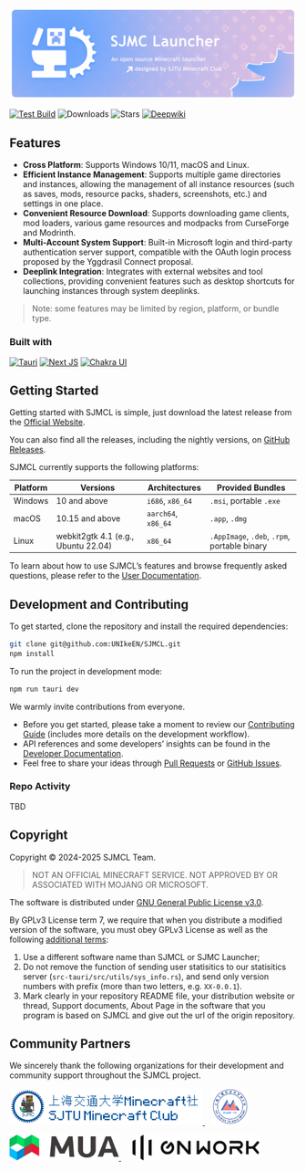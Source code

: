 <img src="docs/figs/banner.png" alt="SJMCL" />

[![Test Build](https://img.shields.io/github/actions/workflow/status/UNIkeEN/SJMCL/test.yml?label=test%20build&logo=github&style=for-the-badge)](https://github.com/UNIkeEN/SJMCL/blob/main/.github/workflows/test.yml)
![Downloads](https://img.shields.io/github/downloads/UNIkeEN/SJMCL/total?style=for-the-badge)
![Stars](https://img.shields.io/github/stars/UNIkeEN/SJMCL?style=for-the-badge)
[![Deepwiki](https://img.shields.io/badge/Ask-DeepWiki-20B2AA?logo=&style=for-the-badge)](https://deepwiki.com/UNIkeEN/SJMCL)

## Features

* **Cross Platform**: Supports Windows 10/11, macOS and Linux.
* **Efficient Instance Management**: Supports multiple game directories and instances, allowing the management of all instance resources (such as saves, mods, resource packs, shaders, screenshots, etc.) and settings in one place.
* **Convenient Resource Download**: Supports downloading game clients, mod loaders, various game resources and modpacks from CurseForge and Modrinth.
* **Multi-Account System Support**: Built-in Microsoft login and third-party authentication server support, compatible with the OAuth login process proposed by the Yggdrasil Connect proposal.
* **Deeplink Integration**: Integrates with external websites and tool collections, providing convenient features such as desktop shortcuts for launching instances through system deeplinks.

> Note: some features may be limited by region, platform, or bundle type.

### Built with

[![Tauri](https://img.shields.io/badge/Tauri-v2-FFC131?style=for-the-badge&logo=tauri&logoColor=white&labelColor=24C8DB)](https://tauri.app/)
[![Next JS](https://img.shields.io/badge/next.js-000000?style=for-the-badge&logo=nextdotjs&logoColor=white)](https://nextjs.org/)
[![Chakra UI](https://img.shields.io/badge/chakra_ui-v2-38B2AC?style=for-the-badge&logo=chakraui&logoColor=white&labelColor=319795)](https://v2.chakra-ui.com/)

## Getting Started

Getting started with SJMCL is simple, just download the latest release from the [Official Website](https://mc.sjtu.cn/sjmcl/en).

You can also find all the releases, including the nightly versions, on [GitHub Releases](https://github.com/UNIkeEN/SJMCL/releases).

SJMCL currently supports the following platforms:

| Platform  | Versions            | Architectures           | Provided Bundles                        |
|-----------|---------------------|-------------------------|-----------------------------------------|
| Windows   | 10 and above        | `i686`, `x86_64`        | `.msi`, portable `.exe`                 |
| macOS     | 10.15 and above     | `aarch64`, `x86_64`     | `.app`, `.dmg`                          |
| Linux     | webkit2gtk 4.1 (e.g., Ubuntu 22.04) | `x86_64`| `.AppImage`, `.deb`, `.rpm`, portable binary |

To learn about how to use SJMCL’s features and browse frequently asked questions, please refer to the [User Documentation](https://mc.sjtu.cn/sjmcl/en/docs).


## Development and Contributing

To get started, clone the repository and install the required dependencies:

```bash
git clone git@github.com:UNIkeEN/SJMCL.git
npm install
```

To run the project in development mode:

```bash
npm run tauri dev
```

We warmly invite contributions from everyone. 

* Before you get started, please take a moment to review our [Contributing Guide](https://github.com/UNIkeEN/SJMCL/blob/main/CONTRIBUTING.md) (includes more details on the development workflow). 
* API references and some developers’ insights can be found in the [Developer Documentation](https://mc.sjtu.cn/sjmcl/en/dev).
* Feel free to share your ideas through [Pull Requests](https://github.com/UNIkeEN/SJMCL/pulls) or [GitHub Issues](https://github.com/UNIkeEN/SJMCL/issues).

### Repo Activity

TBD <!-- TODO: https://repobeats.axiom.co -->

## Copyright

Copyright © 2024-2025 SJMCL Team.

> NOT AN OFFICIAL MINECRAFT SERVICE. NOT APPROVED BY OR ASSOCIATED WITH MOJANG OR MICROSOFT.

The software is distributed under [GNU General Public License v3.0](/LICENSE).

By GPLv3 License term 7, we require that when you distribute a modified version of the software, you must obey GPLv3 License as well as the following [additional terms](/LICENSE.EXTRA): 

1. Use a different software name than SJMCL or SJMC Launcher;
2. Do not remove the function of sending user statisitics to our statisitics server (`src-tauri/src/utils/sys_info.rs`), and send only version numbers with prefix (more than two letters, e.g. `XX-0.0.1`).
3. Mark clearly in your repository README file, your distribution website or thread, Support documents, About Page in the software that you program is based on SJMCL and give out the url of the origin repository.

<!-- TODO: FOSSA Here -->

## Community Partners

We sincerely thank the following organizations for their development and community support throughout the SJMCL project.

[
  <picture>
    <source srcset="docs/figs/partners/sjmc-dark.png" media="(prefers-color-scheme: dark)">
    <source srcset="docs/figs/partners/sjmc.png" media="(prefers-color-scheme: light)">
    <img src="docs/figs/partners/sjmc.png" alt="SJMC" style="height: 65px;">
  </picture>
](https://mc.sjtu.cn/en/)
&nbsp;&nbsp;
[<img src="docs/figs/partners/sues-mc.png" alt="SUES-MC" style="height: 65px;"/>](https://www.suesmc.ltd/)

[
  <picture>
    <source srcset="docs/figs/partners/mua-dark.png" media="(prefers-color-scheme: dark)">
    <source srcset="docs/figs/partners/mua.png" media="(prefers-color-scheme: light)">
    <img src="docs/figs/partners/mua.png" alt="MUA" style="height: 45px;">
  </picture>
](https://www.mualliance.cn/en)
&nbsp;&nbsp;&nbsp;&nbsp;
[
  <picture>
    <source srcset="docs/figs/partners/gnwork-dark.png" media="(prefers-color-scheme: dark)">
    <source srcset="docs/figs/partners/gnwork.png" media="(prefers-color-scheme: light)">
    <img src="docs/figs/partners/gnwork.png" alt="GNWORK" style="height: 45px;">
  </picture>
](https://space.bilibili.com/403097853)

